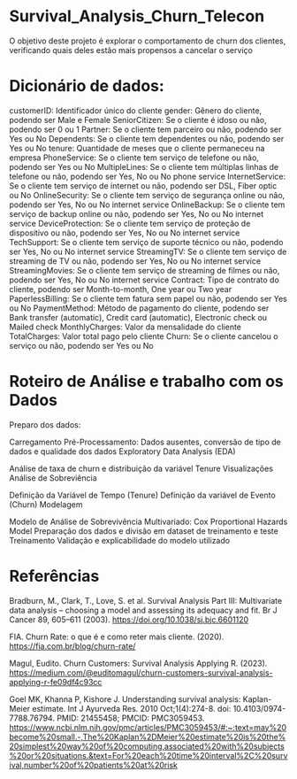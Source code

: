 # Survival_Analysis_Churn_Telecon
O objetivo deste projeto é explorar o comportamento de churn dos clientes, verificando quais deles estão mais propensos a cancelar o serviço


# Dicionário de dados:

customerID: Identificador único do cliente
gender: Gênero do cliente, podendo ser Male e Female
SeniorCitizen: Se o cliente é idoso ou não, podendo ser 0 ou 1
Partner: Se o cliente tem parceiro ou não, podendo ser Yes ou No
Dependents: Se o cliente tem dependentes ou não, podendo ser Yes ou No
tenure: Quantidade de meses que o cliente permaneceu na empresa
PhoneService: Se o cliente tem serviço de telefone ou não, podendo ser Yes ou No
MultipleLines: Se o cliente tem múltiplas linhas de telefone ou não, podendo ser Yes, No ou No phone service
InternetService: Se o cliente tem serviço de internet ou não, podendo ser DSL, Fiber optic ou No
OnlineSecurity: Se o cliente tem serviço de segurança online ou não, podendo ser Yes, No ou No internet service
OnlineBackup: Se o cliente tem serviço de backup online ou não, podendo ser Yes, No ou No internet service
DeviceProtection: Se o cliente tem serviço de proteção de dispositivo ou não, podendo ser Yes, No ou No internet service
TechSupport: Se o cliente tem serviço de suporte técnico ou não, podendo ser Yes, No ou No internet service
StreamingTV: Se o cliente tem serviço de streaming de TV ou não, podendo ser Yes, No ou No internet service
StreamingMovies: Se o cliente tem serviço de streaming de filmes ou não, podendo ser Yes, No ou No internet service
Contract: Tipo de contrato do cliente, podendo ser Month-to-month, One year ou Two year
PaperlessBilling: Se o cliente tem fatura sem papel ou não, podendo ser Yes ou No
PaymentMethod: Método de pagamento do cliente, podendo ser Bank transfer (automatic), Credit card (automatic), Electronic check ou Mailed check
MonthlyCharges: Valor da mensalidade do cliente
TotalCharges: Valor total pago pelo cliente
Churn: Se o cliente cancelou o serviço ou não, podendo ser Yes ou No


# Roteiro de Análise e trabalho com os Dados
Preparo dos dados:

Carregamento
Pré-Processamento: Dados ausentes, conversão de tipo de dados e qualidade dos dados
Exploratory Data Analysis (EDA)

Análise de taxa de churn e distribuição da variável Tenure
Visualizações
Análise de Sobreviência

Definição da Variável de Tempo (Tenure)
Definição da variável de Evento (Churn)
Modelagem

Modelo de Análise de Sobrevivência Multivariado: Cox Proportional Hazards Model
Preparação dos dados e divisão em dataset de treinamento e teste
Treinamento
Validação e explicabilidade do modelo utilizado


# Referências
Bradburn, M., Clark, T., Love, S. et al. Survival Analysis Part III: Multivariate data analysis – choosing a model and assessing its adequacy and fit. Br J Cancer 89, 605–611 (2003). https://doi.org/10.1038/sj.bjc.6601120

FIA. Churn Rate: o que é e como reter mais cliente. (2020). https://fia.com.br/blog/churn-rate/

Magul, Eudito. Churn Customers: Survival Analysis Applying R. (2023). https://medium.com/@euditomagul/churn-customers-survival-analysis-applying-r-fe09df4c93cc

Goel MK, Khanna P, Kishore J. Understanding survival analysis: Kaplan-Meier estimate. Int J Ayurveda Res. 2010 Oct;1(4):274-8. doi: 10.4103/0974-7788.76794. PMID: 21455458; PMCID: PMC3059453. https://www.ncbi.nlm.nih.gov/pmc/articles/PMC3059453/#:~:text=may%20become%20small.-,The%20Kaplan%2DMeier%20estimate%20is%20the%20simplest%20way%20of%20computing,associated%20with%20subjects%20or%20situations.&text=For%20each%20time%20interval%2C%20survival,number%20of%20patients%20at%20risk

